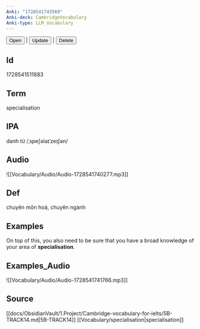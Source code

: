 ```yaml
---
Anki: "1728541743569"
Anki-deck: CambridgeVocabulary
Anki-type: LLM_Vocabulary
---
```

<button class="anki-btn-open">Open</button> | <button class="anki-btn-update">Update</button> | <button class="anki-btn-delete">Delete</button>

## Id
1728541511883
## Term
specialisation
## IPA
danh từ /ˌspeʃəlaɪˈzeɪʃən/
## Audio
 ![[Vocabulary/Audio/Audio-1728541740277.mp3]]
## Def
 chuyên môn hoá, chuyên ngành

## Examples
On top of this, you also need to be sure that you have a broad knowledge of your area of **specialisation**. 

## Examples_Audio
![[Vocabulary/Audio/Audio-1728541741766.mp3]]
## Source
 [[docs/ObsidianVault/1.Project/Cambridge-vocabulary-for-ielts/5B-TRACK14.md|5B-TRACK14]] [[Vocabulary/specialisation|specialisation]]